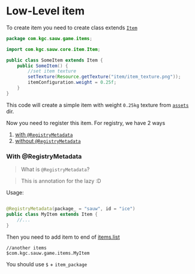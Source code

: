 # Low-Level item

To create item you need to create class extends [`Item`](../../core/src/com/kgc/sauw/core/item/Item.java)

```java
package com.kgc.sauw.game.items;

import com.kgc.sauw.core.item.Item;

public class SomeItem extends Item {
    public SomeItem() {
        //set item texture
        setTexture(Resource.getTexture("item/item_texture.png"));
        itemConfiguration.weight = 0.25f;
    }
}
```

This code will create a simple item with weight `0.25kg` texture from [`assets`](../../assets) dir.

Now you need to register this item. For registry, we have 2 ways

1. [with `@RegistryMetadata`](#with-registrymetadata)
2. [without `@RegistryMetadata`]()

### With @RegistryMetadata

> What is `@RegistryMetadata`?

> This is annotation for the lazy :D

Usage:

```java

@RegistryMetadata(package_ = "sauw", id = "ice")
public class MyItem extends Item {
    //...
}
```

Then you need to add item to end of [items.list](../../core/json/items/items.list)

```
//another items
$com.kgc.sauw.game.items.MyItem
```

You should use `$` + `item_package`
